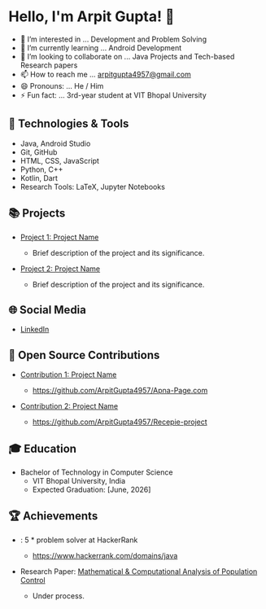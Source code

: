 # Hello, I'm Arpit Gupta! 👋

- 👀 I’m interested in ... Development and Problem Solving
- 🌱 I’m currently learning ... Android Development
- 💞️ I’m looking to collaborate on ... Java Projects and Tech-based Research papers
- 📫 How to reach me ... [arpitgupta4957@gmail.com](mailto:arpitgupta4957@gmail.com)
- 😄 Pronouns: ... He / Him
- ⚡ Fun fact: ... 3rd-year student at VIT Bhopal University

## 🔧 Technologies & Tools

- Java, Android Studio
- Git, GitHub
- HTML, CSS, JavaScript
- Python, C++
- Kotlin, Dart
- Research Tools: LaTeX, Jupyter Notebooks

## 📚 Projects

- [Project 1: Project Name](link-to-repository)
  - Brief description of the project and its significance.
  
- [Project 2: Project Name](link-to-repository)
  - Brief description of the project and its significance.

## 🌐 Social Media

- [LinkedIn](https://www.linkedin.com/in/arpitgupta4957/)

## 🤝 Open Source Contributions

- [Contribution 1: Project Name](link-to-contribution)
  - https://github.com/ArpitGupta4957/Apna-Page.com
  
- [Contribution 2: Project Name](link-to-contribution)
  - https://github.com/ArpitGupta4957/Recepie-project

## 🎓 Education

- Bachelor of Technology in Computer Science
  - VIT Bhopal University, India
  - Expected Graduation: [June, 2026]

## 🏆 Achievements

- : 5 * problem solver at HackerRank
  - https://www.hackerrank.com/domains/java

- Research Paper: [Mathematical & Computational Analysis of Population Control](link-to-paper)
  - Under process.
